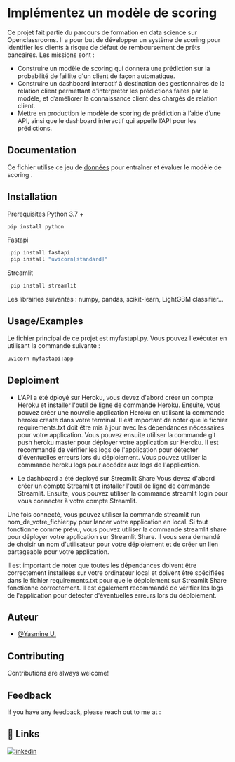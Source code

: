 
# Implémentez un modèle de scoring

Ce projet fait partie du parcours de formation en data science sur Openclassrooms. Il a pour but de développer un système de scoring pour identifier les clients à risque de défaut de remboursement de prêts bancaires. Les missions sont : 
- Construire un modèle de scoring qui donnera une prédiction sur la probabilité de faillite d'un client de façon automatique.
- Construire un dashboard interactif à destination des gestionnaires de la relation client permettant d'interpréter les prédictions faites par le modèle, et d’améliorer la connaissance client des chargés de relation client.
- Mettre en production le modèle de scoring de prédiction à l’aide d’une API, ainsi que le dashboard interactif qui appelle l’API pour les prédictions.

## Documentation



Ce fichier utilise ce jeu de [données](https://www.kaggle.com/c/home-credit-default-risk/data) pour entraîner et évaluer le modèle de scoring .
## Installation

Prerequisites
Python 3.7 +


```bash
pip install python

```

Fastapi


```bash
 pip install fastapi
 pip install "uvicorn[standard]"

```
Streamlit

```bash
 pip install streamlit
```

Les librairies  suivantes : numpy, pandas, scikit-learn, LightGBM classifier...
## Usage/Examples

Le fichier principal de ce projet est myfastapi.py. Vous pouvez l'exécuter en utilisant la commande suivante :

```bash
uvicorn myfastapi:app

```



## Deploiment

- L'API a été dployé sur Heroku, vous devez d'abord créer un compte Heroku et installer l'outil de ligne de commande Heroku. 
Ensuite, vous pouvez créer une nouvelle application Heroku en utilisant la commande heroku create dans votre terminal. 
Il est important de noter que le fichier requirements.txt doit être mis à jour avec les dépendances nécessaires pour votre application. Vous pouvez ensuite utiliser la commande git push heroku master pour déployer votre application sur Heroku. Il est recommandé de vérifier les logs de l'application pour détecter d'éventuelles erreurs lors du déploiement. Vous pouvez utiliser la commande heroku logs pour accéder aux logs de l'application.

- Le dashboard a été deployé sur Streamlit Share
Vous devez d'abord créer un compte Streamlit et installer l'outil de ligne de commande Streamlit. Ensuite, vous pouvez utiliser la commande streamlit login pour vous connecter à votre compte Streamlit.

Une fois connecté, vous pouvez utiliser la commande streamlit run nom_de_votre_fichier.py pour lancer votre application en local. Si tout fonctionne comme prévu, vous pouvez utiliser la commande streamlit share pour déployer votre application sur Streamlit Share. Il vous sera demandé de choisir un nom d'utilisateur pour votre déploiement et de créer un lien partageable pour votre application.

Il est important de noter que toutes les dépendances doivent être correctement installées sur votre ordinateur local et doivent être spécifiées dans le fichier requirements.txt pour que le déploiement sur Streamlit Share fonctionne correctement. Il est également recommandé de vérifier les logs de l'application pour détecter d'éventuelles erreurs lors du déploiement.
## Auteur

- [@Yasmine U.](https://www.github.com/Yasmine2513)


## Contributing

Contributions are always welcome!




## Feedback

If you have any feedback, please reach out to me at :


## 🔗 Links
[![linkedin](https://img.shields.io/badge/linkedin-0A66C2?style=for-the-badge&logo=linkedin&logoColor=white)](https://www.linkedin.com/in/yasmine-u-0033a9166/)



